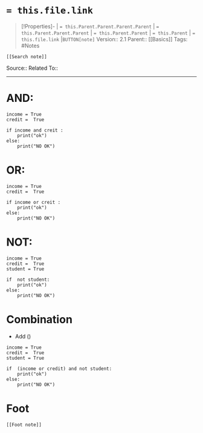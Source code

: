 # `= this.file.link`
>[!Properties]- | `= this.Parent.Parent.Parent.Parent` |  `= this.Parent.Parent.Parent` | `= this.Parent.Parent` | `= this.Parent` | `= this.file.link` |`BUTTON[note]` 
>Version:: 2.1
>Parent:: [[Basics]]
>Tags: #Notes
```meta-bind-embed
[[Search note]]
```
Source::
Related To::
***
# AND:
```
income = True
credit =  True

if income and creit :
    print("ok")
else:
    print("NO OK")
```

# OR:
```
income = True
credit =  True

if income or creit :
    print("ok")
else:
    print("NO OK")
```

# NOT:

```
income = True
credit =  True
student = True

if  not student:
    print("ok")
else:
    print("NO OK")
```

# Combination
 - Add ()
```
income = True
credit =  True
student = True

if  (income or credit) and not student:
    print("ok")
else:
    print("NO OK")
```

# Foot
```meta-bind-embed
[[Foot note]]
``` 